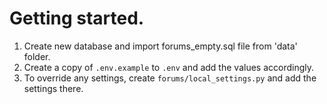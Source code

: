 
# Getting started.

1. Create new database and import forums_empty.sql file from 'data' folder.
2. Create a copy of `.env.example` to `.env` and add the values accordingly.
3. To override any settings, create `forums/local_settings.py` and add the settings there.
